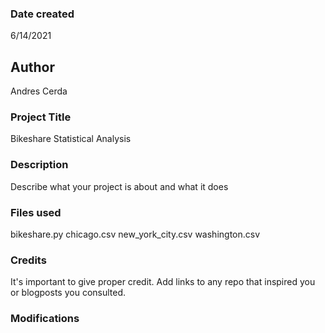 ### Date created
6/14/2021

## Author
Andres Cerda

### Project Title
Bikeshare Statistical Analysis

### Description
Describe what your project is about and what it does

### Files used
bikeshare.py
chicago.csv
new_york_city.csv
washington.csv

### Credits
It's important to give proper credit. Add links to any repo that inspired you or blogposts you consulted.

### Modifications
